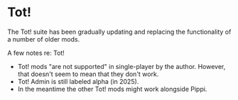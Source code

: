 # Tot!

The Tot! suite has been gradually updating and replacing the functionality of a number of older mods.

A few notes re: Tot!

- Tot! mods "are not supported" in single-player by the author. However, that doesn't seem to mean that they don't work.
- Tot! Admin is still labeled alpha (in 2025).
- In the meantime the other Tot! mods might work alongside Pippi.